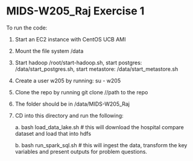 # MIDS-W205_Raj Exercise 1

To run the code:

1. Start an EC2 instance with CentOS UCB AMI

2. Mount the file system /data

3. Start hadoop /root/start-hadoop.sh, start postgres: /data/start_postgres.sh, start metastore: /data/start_metastore.sh

4. Create a user w205 by running: su - w205

5. Clone the repo by running git clone //path to the repo

6. The folder should be in /data/MIDS-W205_Raj

7. CD into this directory and run the following:

    a. bash load_data_lake.sh  # this will download the hospital compare dataset and load that into hdfs
    
    b. bash run_spark_sql.sh # this will ingest the data, transform the key variables and present outputs for problem questions.
    
